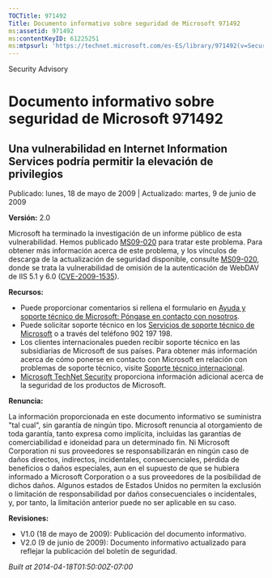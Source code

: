 ```yaml
---
TOCTitle: 971492
Title: Documento informativo sobre seguridad de Microsoft 971492
ms:assetid: 971492
ms:contentKeyID: 61225251
ms:mtpsurl: 'https://technet.microsoft.com/es-ES/library/971492(v=Security.10)'
---
```


Security Advisory

Documento informativo sobre seguridad de Microsoft 971492
=========================================================

Una vulnerabilidad en Internet Information Services podría permitir la elevación de privilegios
-----------------------------------------------------------------------------------------------

Publicado: lunes, 18 de mayo de 2009 | Actualizado: martes, 9 de junio de 2009

**Versión:** 2.0

Microsoft ha terminado la investigación de un informe público de esta vulnerabilidad. Hemos publicado [MS09-020](http://technet.microsoft.com/security/bulletin/ms09-020) para tratar este problema. Para obtener más información acerca de este problema, y los vínculos de descarga de la actualización de seguridad disponible, consulte [MS09-020](http://technet.microsoft.com/security/bulletin/ms09-020), donde se trata la vulnerabilidad de omisión de la autenticación de WebDAV de IIS 5.1 y 6.0 ([CVE-2009-1535](http://www.cve.mitre.org/cgi-bin/cvename.cgi?name=cve-2009-1535)).

**Recursos:**

-   Puede proporcionar comentarios si rellena el formulario en [Ayuda y soporte técnico de Microsoft: Póngase en contacto con nosotros](https://support.microsoft.com/common/survey.aspx?scid=sw;en;1257&amp;showpage=1&amp;ws=technet&amp;sd=tech).
-   Puede solicitar soporte técnico en los [Servicios de soporte técnico de Microsoft](http://support.microsoft.com/default.aspx?scid=fh;es-es;incidentsubmit) o a través del teléfono 902 197 198.
-   Los clientes internacionales pueden recibir soporte técnico en las subsidiarias de Microsoft de sus países. Para obtener más información acerca de cómo ponerse en contacto con Microsoft en relación con problemas de soporte técnico, visite [Soporte técnico internacional](http://go.microsoft.com/fwlink/?linkid=21155).
-   [Microsoft TechNet Security](http://go.microsoft.com/fwlink/?linkid=21132) proporciona información adicional acerca de la seguridad de los productos de Microsoft.

**Renuncia:**

La información proporcionada en este documento informativo se suministra "tal cual", sin garantía de ningún tipo. Microsoft renuncia al otorgamiento de toda garantía, tanto expresa como implícita, incluidas las garantías de comerciabilidad e idoneidad para un determinado fin. Ni Microsoft Corporation ni sus proveedores se responsabilizarán en ningún caso de daños directos, indirectos, incidentales, consecuenciales, pérdida de beneficios o daños especiales, aun en el supuesto de que se hubiera informado a Microsoft Corporation o a sus proveedores de la posibilidad de dichos daños. Algunos estados de Estados Unidos no permiten la exclusión o limitación de responsabilidad por daños consecuenciales o incidentales, y, por tanto, la limitación anterior puede no ser aplicable en su caso.

**Revisiones:**

-   V1.0 (18 de mayo de 2009): Publicación del documento informativo.
-   V2.0 (9 de junio de 2009): Documento informativo actualizado para reflejar la publicación del boletín de seguridad.

*Built at 2014-04-18T01:50:00Z-07:00*
